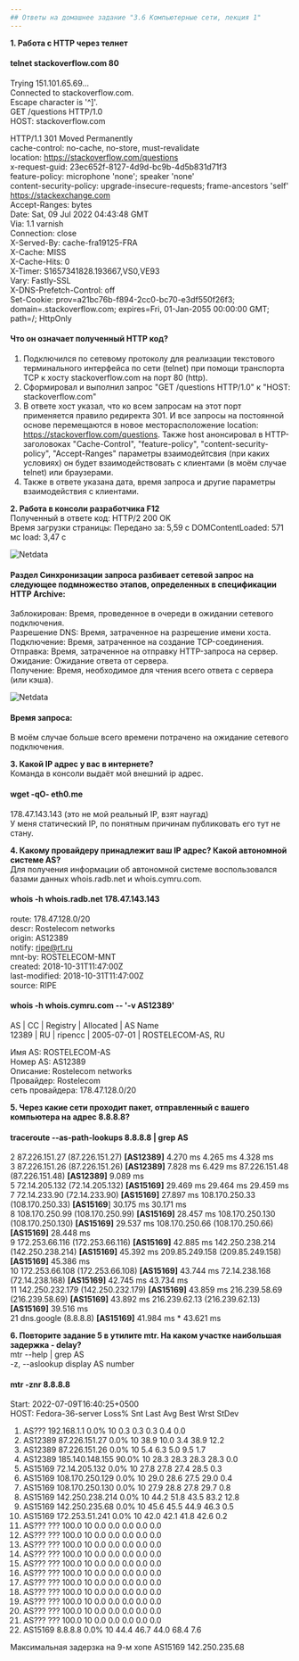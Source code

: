 ```yaml
---
## Ответы на домашнее задание "3.6 Компьютерные сети, лекция 1" 
---
```

                    
<strong>1. Работа c HTTP через телнет</strong>   

#### telnet stackoverflow.com 80    
Trying 151.101.65.69...   
Connected to stackoverflow.com.   
Escape character is '^]'.   
GET /questions HTTP/1.0   
HOST: stackoverflow.com   

HTTP/1.1 301 Moved Permanently    
cache-control: no-cache, no-store, must-revalidate    
location: https://stackoverflow.com/questions   
x-request-guid: 23ec652f-8127-4d9d-bc9b-4d5b831d71f3    
feature-policy: microphone 'none'; speaker 'none'   
content-security-policy: upgrade-insecure-requests; frame-ancestors 'self' https://stackexchange.com    
Accept-Ranges: bytes    
Date: Sat, 09 Jul 2022 04:43:48 GMT   
Via: 1.1 varnish    
Connection: close   
X-Served-By: cache-fra19125-FRA   
X-Cache: MISS   
X-Cache-Hits: 0   
X-Timer: S1657341828.193667,VS0,VE93    
Vary: Fastly-SSL    
X-DNS-Prefetch-Control: off   
Set-Cookie: prov=a21bc76b-f894-2cc0-bc70-e3df550f26f3; domain=.stackoverflow.com; expires=Fri, 01-Jan-2055 00:00:00 GMT; path=/; HttpOnly   

#### Что он означает полученный HTTP код?   
1. Подключился по сетевому протоколу для реализации текстового терминального интерфейса по сети (telnet) при помощи транспорта TCP к хосту stackoverflow.com на порт 80 (http).   
2. Сформировал и выполнил запрос "GET /questions HTTP/1.0" к "HOST: stackoverflow.com"  
3. В ответе хост указал, что ко всем запросам на этот порт применяется правило редиректа 301. И все запросы на постоянной основе перемещаются в новое месторасположение location: https://stackoverflow.com/questions. Также host анонсировал в HTTP-заголовоках "Cache-Control", "feature-policy", "content-security-policy", "Accept-Ranges" параметры взаимодейтсвия (при каких условиях) он будет взаимодействовать с клиентами (в моём случае telnet) или браузерами.                       
4. Также в ответе указана дата, время запроса и другие параметры взаимодействия с клиентами.               

<strong>2. Работа в консоли разработчика F12</strong>          
Полученный в ответе код: HTTP/2 200 OK    
Время загрузки страницы:  Передано за: 5,59 с DOMContentLoaded: 571 мс load: 3,47 с   

    
![Netdata](https://i.ibb.co/n0CMrxW/Screenshot-3.png)   

    
    
#### Раздел Синхронизации запроса разбивает сетевой запрос на следующее подмножество этапов, определенных в спецификации HTTP Archive:   
Заблокирован: Время, проведенное в очереди в ожидании сетевого подключения.   
Разрешение DNS: Время, затраченное на разрешение имени хоста.   
Подключение: Время, затраченное на создание TCP-соединения.   
Отправка: Время, затраченное на отправку HTTP-запроса на сервер.    
Ожидание: Ожидание ответа от сервера.   
Получение: Время, необходимое для чтения всего ответа с сервера (или кэша).   


![Netdata](https://i.ibb.co/zXzN7w4/Screenshot-4.png)   
#### Время запроса:   

В моём случае больше всего времени потрачено на ожидание сетевого подключения. 
    
<strong>3. Какой IP адрес у вас в интернете?</strong>     
Команда в консоли выдаёт мой внешний ip адрес.  
#### wget -qO- eth0.me 
178.47.143.143 
(это не мой реальный IP, взят наугад)    
У меня статический IP, по понятным причинам публиковать его тут не стану.      

<strong>4. Какому провайдеру принадлежит ваш IP адрес? Какой автономной системе AS?</strong>    
Для получения информации об автономной системе воспользовался базaми данных whois.radb.net и whois.cymru.com.                
    
#### whois -h whois.radb.net 178.47.143.143     
route:          178.47.128.0/20   
descr:          Rostelecom networks   
origin:         AS12389   
notify:         ripe@rt.ru    
mnt-by:         ROSTELECOM-MNT    
created:        2018-10-31T11:47:00Z    
last-modified:  2018-10-31T11:47:00Z    
source:         RIPE    
  
#### whois -h whois.cymru.com -- '-v AS12389'   
AS      | CC | Registry | Allocated  | AS Name    
12389   | RU | ripencc  | 2005-07-01 | ROSTELECOM-AS, RU    
  
Имя AS: ROSTELECOM-AS    
Номер AS: AS12389   
Описание: Rostelecom networks     
Провайдер: Rostelecom     
сеть провайдера: 178.47.128.0/20      
     
<strong>5. Через какие сети проходит пакет, отправленный с вашего компьютера на адрес 8.8.8.8?</strong> 
     
#### traceroute  --as-path-lookups 8.8.8.8 | grep AS
 2  87.226.151.27 (87.226.151.27) **[AS12389]**  4.270 ms  4.265 ms  4.328 ms   
 3  87.226.151.26 (87.226.151.26) **[AS12389]**  7.828 ms  6.429 ms 87.226.151.48 (87.226.151.48) **[AS12389]**  9.089 ms   
 5  72.14.205.132 (72.14.205.132) **[AS15169]**  29.469 ms  29.464 ms  29.459 ms    
 7  72.14.233.90 (72.14.233.90) **[AS15169]**  27.897 ms 108.170.250.33 (108.170.250.33) **[AS15169**]  30.175 ms  30.171 ms    
 8  108.170.250.99 (108.170.250.99) **[AS15169]**  28.457 ms 108.170.250.130 (108.170.250.130) **[AS15169]**  29.537 ms 108.170.250.66 (108.170.250.66) **[AS15169]**  28.448 ms    
 9  172.253.66.116 (172.253.66.116) **[AS15169]**  42.885 ms 142.250.238.214 (142.250.238.214) **[AS15169]**  45.392 ms 209.85.249.158 (209.85.249.158) **[AS15169]**  45.386 ms    
10  172.253.66.108 (172.253.66.108) **[AS15169]**  43.744 ms 72.14.238.168 (72.14.238.168) **[AS15169]**  42.745 ms  43.734 ms    
11  142.250.232.179 (142.250.232.179) **[AS15169]**  43.859 ms 216.239.58.69 (216.239.58.69) **[AS15169]**  43.892 ms 216.239.62.13 (216.239.62.13) **[AS15169]**  39.516 ms    
21  dns.google (8.8.8.8) **[AS15169]**  41.984 ms *  43.621 ms    
         
<strong>6. Повторите задание 5 в утилите mtr. На каком участке наибольшая задержка - delay?</strong>  
mtr --help | grep AS    
-z, --aslookup   display AS number    

#### mtr -znr 8.8.8.8   
Start: 2022-07-09T16:40:25+0500   
HOST: Fedora-36-server            Loss%   Snt   Last   Avg  Best  Wrst StDev    
  1. AS???    192.168.1.1          0.0%    10    0.3   0.3   0.3   0.4   0.0    
  2. AS12389  87.226.151.27        0.0%    10   38.9  10.0   3.4  38.9  12.2    
  3. AS12389  87.226.151.26        0.0%    10    5.4   6.3   5.0   9.5   1.7    
  4. AS12389  185.140.148.155     90.0%    10   28.3  28.3  28.3  28.3   0.0    
  5. AS15169  72.14.205.132        0.0%    10   27.8  27.8  27.4  28.5   0.3    
  6. AS15169  108.170.250.129      0.0%    10   29.0  28.6  27.5  29.0   0.4    
  7. AS15169  108.170.250.130      0.0%    10   27.9  28.8  27.8  29.7   0.8    
  8. AS15169  142.250.238.214      0.0%    10   44.2  51.8  43.5  83.2  12.8    
  9. AS15169  142.250.235.68       0.0%    10   45.6  45.5  44.9  46.3   0.5    
 10. AS15169  172.253.51.241       0.0%    10   42.0  42.1  41.8  42.6   0.2    
 11. AS???    ???                 100.0    10    0.0   0.0   0.0   0.0   0.0    
 12. AS???    ???                 100.0    10    0.0   0.0   0.0   0.0   0.0    
 13. AS???    ???                 100.0    10    0.0   0.0   0.0   0.0   0.0    
 14. AS???    ???                 100.0    10    0.0   0.0   0.0   0.0   0.0    
 15. AS???    ???                 100.0    10    0.0   0.0   0.0   0.0   0.0    
 16. AS???    ???                 100.0    10    0.0   0.0   0.0   0.0   0.0    
 17. AS???    ???                 100.0    10    0.0   0.0   0.0   0.0   0.0    
 18. AS???    ???                 100.0    10    0.0   0.0   0.0   0.0   0.0    
 19. AS???    ???                 100.0    10    0.0   0.0   0.0   0.0   0.0    
 20. AS???    ???                 100.0    10    0.0   0.0   0.0   0.0   0.0    
 21. AS???    ???                 100.0    10    0.0   0.0   0.0   0.0   0.0    
 22. AS15169  8.8.8.8              0.0%    10   44.4  46.7  44.0  68.4   7.6    
    
Максимальная задерзка на 9-м хопе AS15169  142.250.235.68   

     

